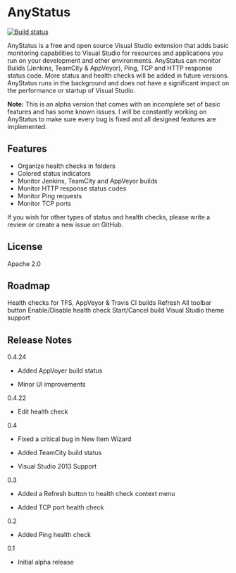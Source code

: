 # AnyStatus

[![Build status](https://ci.appveyor.com/api/projects/status/t7j7rnnci6lvv8jl?svg=true)](https://ci.appveyor.com/project/AlonAmsalem/anystatus)

AnyStatus is a free and open source Visual Studio extension that adds basic monitoring capabilities to Visual Studio for resources and applications you run on your development and other environments. AnyStatus can monitor Builds (Jenkins, TeamCity & AppVeyor), Ping, TCP and HTTP response status code. More status and health checks will be added in future versions. AnyStatus runs in the background and does not have a significant impact on the performance or startup of Visual Studio.

**Note:** This is an alpha version that comes with an incomplete set of basic features and has some known issues. I will be constantly working on AnyStatus to make sure every bug is fixed and all designed features are implemented.

## Features 

* Organize health checks in folders
* Colored status indicators
* Monitor Jenkins, TeamCity and AppVeyor builds
* Monitor HTTP response status codes
* Monitor Ping requests
* Monitor TCP ports

If you wish for other types of status and health checks, please write a review or create a new issue on GitHub.

## License

Apache 2.0

## Roadmap

Health checks for TFS, AppVeyor & Travis CI builds
Refresh All toolbar button
Enable/Disable health check
Start/Cancel build
Visual Studio theme support

## Release Notes

0.4.24

- Added AppVoyer build status

- Minor UI improvements

0.4.22

- Edit health check

0.4

- Fixed a critical bug in New Item Wizard

- Added TeamCity build status

- Visual Studio 2013 Support

0.3

- Added a Refresh button to health check context menu

- Added TCP port health check

0.2

- Added Ping health check

0.1

- Initial alpha release


